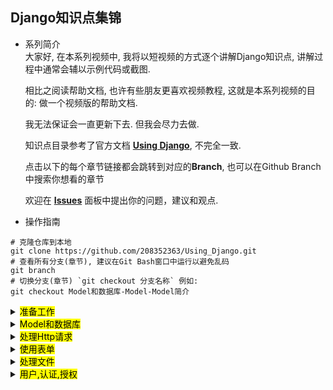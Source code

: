 Django知识点集锦
---
* 系列简介  
    大家好, 在本系列视频中, 我将以短视频的方式逐个讲解Django知识点, 讲解过程中通常会辅以示例代码或截图. 
    
    相比之阅读帮助文档, 也许有些朋友更喜欢视频教程, 这就是本系列视频的目的: 做一个视频版的帮助文档.
    
    我无法保证会一直更新下去. 但我会尽力去做. 
    
    知识点目录参考了官方文档 [**Using Django**](https://docs.djangoproject.com/en/3.0/topics/), 不完全一致.
    
    点击以下的每个章节链接都会跳转到对应的**Branch**, 也可以在Github Branch中搜索你想看的章节
    
    欢迎在 [**Issues**](https://github.com/208352363/Using_Django/issues) 面板中提出你的问题，建议和观点.
* 操作指南 
```shell script
# 克隆仓库到本地
git clone https://github.com/208352363/Using_Django.git
# 查看所有分支(章节), 建议在Git Bash窗口中运行以避免乱码
git branch
# 切换分支(章节) `git checkout 分支名称` 例如:
git checkout Model和数据库-Model-Model简介
```
<details>
  <summary><mark>准备工作</mark></summary>
  <ul>
    <li><a href="https://github.com/208352363/Using_Django/tree/%E5%87%86%E5%A4%87%E5%B7%A5%E4%BD%9C-%E5%AE%89%E8%A3%85Python" target="_blank">安装Python</a></li>
    <li><a href="https://github.com/208352363/Using_Django/tree/%E5%87%86%E5%A4%87%E5%B7%A5%E4%BD%9C-%E5%AE%89%E8%A3%85Git" target="_blank">安装Git</a></li>
    <li><a href="https://github.com/208352363/Using_Django/tree/%E5%87%86%E5%A4%87%E5%B7%A5%E4%BD%9C-%E5%AE%89%E8%A3%85Pycharm" target="_blank">安装Pycharm</a></li>
    <li><a href="https://github.com/208352363/Using_Django/tree/%E5%87%86%E5%A4%87%E5%B7%A5%E4%BD%9C-(%E5%8F%AF%E9%80%89)%E5%AE%89%E8%A3%85MySQL" target="_blank">(可选)安装MySQL</a></li>
    <li><a href="https://github.com/208352363/Using_Django/tree/%E5%87%86%E5%A4%87%E5%B7%A5%E4%BD%9C-(%E5%8F%AF%E9%80%89)%E5%AE%89%E8%A3%85Postman" target="_blank">(可选)安装Postman</a></li>
    <li><a href="https://github.com/208352363/Using_Django/tree/%E5%87%86%E5%A4%87%E5%B7%A5%E4%BD%9C-(%E5%8F%AF%E9%80%89)%E5%AE%89%E8%A3%85FireFox-Developer-Edition" target="_blank">(可选)安装FireFox Developer Edition</a></li>
    <li><a href="https://github.com/208352363/Using_Django/tree/%E5%87%86%E5%A4%87%E5%B7%A5%E4%BD%9C-%E5%88%9B%E5%BB%BA%E9%A1%B9%E7%9B%AE(%E4%BD%BF%E7%94%A8Pycharm%E6%88%96%E5%91%BD%E4%BB%A4%E8%A1%8C)" target="_blank">创建项目(使用Pycharm或命令行)</a></li>
    <li><a href="https://github.com/208352363/Using_Django/tree/%E5%87%86%E5%A4%87%E5%B7%A5%E4%BD%9C-%E5%88%9B%E5%BB%BA%E9%A1%B9%E7%9B%AE(%E4%BD%BF%E7%94%A8Pycharm%E6%88%96%E5%91%BD%E4%BB%A4%E8%A1%8C)#-3" target="_blank">项目的Git和Github配置</a></li>
    <li><a href="https://github.com/208352363/Using_Django/tree/%E5%87%86%E5%A4%87%E5%B7%A5%E4%BD%9C-%E5%B8%B8%E7%94%A8%E9%85%8D%E7%BD%AE(settings.py)" target="_blank">常用配置(settings.py)</a></li>
    <li><a href="https://github.com/208352363/Using_Django/tree/%E5%87%86%E5%A4%87%E5%B7%A5%E4%BD%9C-%E6%87%92%E4%BA%BA%E8%BF%90%E8%A1%8Cmanage.py%E7%9A%84%E6%96%B9%E6%B3%95" target="_blank">懒人运行manage.py的方法</a></li>
  </ul>
</details>
<details>
  <summary><mark>Model和数据库</mark></summary>
  <blockquote>
    <details>
      <summary><mark>Model</mark></summary>
      <ul>
        <li><a href="https://github.com/208352363/Using_Django/tree/Model%E5%92%8C%E6%95%B0%E6%8D%AE%E5%BA%93-Model-Model%E7%AE%80%E4%BB%8B" target="_blank">Model简介</a></li>
        <li><a href="https://github.com/208352363/Using_Django/tree/Model%E5%92%8C%E6%95%B0%E6%8D%AE%E5%BA%93-Model-Field%E7%AE%80%E4%BB%8B" target="_blank">Field简介</a></li>
        <li>Field一对一,多对一,多对多</li>
        <li>Model之Meta,属性,方法</li>
        <li>Model继承
          <ul>
            <li>抽象父类</li>
            <li>多表继承</li>
            <li>代理Model</li>
          </ul>
        </li>
      </ul>
    </details>
  </blockquote>
</details>
<details>
  <summary><mark>处理Http请求</mark></summary>
  <blockquote>
    <details>
      <summary><mark>处理URL</mark></summary>
      <ul>
        <li><a href="https://github.com/208352363/Using_Django/tree/%E5%A4%84%E7%90%86Http%E8%AF%B7%E6%B1%82-%E5%A4%84%E7%90%86URL-Django%E5%A6%82%E4%BD%95%E5%A4%84%E7%90%86%E8%AF%B7%E6%B1%82" target="_blank">Django如何处理请求</a></li>
      </ul>
    </details>
  </blockquote>
</details>
<details>
  <summary><mark>使用表单</mark></summary>
  <ul>
    <li><a href="https://github.com/208352363/Using_Django/tree/%E4%BD%BF%E7%94%A8%E8%A1%A8%E5%8D%95-Django%E8%A1%A8%E5%8D%95%E7%AE%80%E4%BB%8B" target="_blank">Django表单简介</a></li>
  </ul>
</details>
<details>
  <summary><mark>处理文件</mark></summary>
  <ul>
    <li><a href="https://github.com/208352363/Using_Django/tree/%E5%A4%84%E7%90%86%E6%96%87%E4%BB%B6-%E5%9C%A8Model%E4%B8%AD%E4%BD%BF%E7%94%A8%E6%96%87%E4%BB%B6" target="_blank">在Model中使用文件</a></li>
    <li><a href="https://github.com/208352363/Using_Django/tree/%E5%A4%84%E7%90%86%E6%96%87%E4%BB%B6-%E6%96%87%E4%BB%B6%E5%AF%B9%E8%B1%A1" target="_blank">File对象</a></li>
    <li><a href="https://github.com/208352363/Using_Django/tree/%E5%A4%84%E7%90%86%E6%96%87%E4%BB%B6-%E6%96%87%E4%BB%B6%E5%AD%98%E5%82%A8(%E6%96%B9%E5%BC%8F)" target="_blank">文件存储(方式)</a></li>
  </ul>
</details>
<details>
  <summary><mark>用户,认证,授权</mark></summary>
  <ul>
    <li><a href="https://github.com/208352363/Using_Django/tree/%E7%94%A8%E6%88%B7%2C%E8%AE%A4%E8%AF%81%2C%E6%8E%88%E6%9D%83-%E7%AE%80%E4%BB%8B" target="_blank">Django Auth 简介</a></li>
    <li><a href="https://github.com/208352363/Using_Django/tree/%E7%94%A8%E6%88%B7%2C%E8%AE%A4%E8%AF%81%2C%E6%8E%88%E6%9D%83-User%E5%AF%B9%E8%B1%A1" target="_blank">User对象</a></li>
    <li><a href="https://github.com/208352363/Using_Django/tree/%E7%94%A8%E6%88%B7%2C%E8%AE%A4%E8%AF%81%2C%E6%8E%88%E6%9D%83-%E6%9D%83%E9%99%90%E5%92%8C%E6%9D%83%E9%99%90%E7%BB%84" target="_blank">权限和权限组</a></li>
    <li><a href="https://github.com/208352363/Using_Django/tree/%E7%94%A8%E6%88%B7%2C%E8%AE%A4%E8%AF%81%2C%E6%8E%88%E6%9D%83-%E4%BD%BF%E7%94%A8admin%E5%90%8E%E5%8F%B0%E7%AE%A1%E7%90%86%E7%94%A8%E6%88%B7" target="_blank">使用admin后台管理用户</a></li>
    <li><a href="https://github.com/208352363/Using_Django/tree/%E7%94%A8%E6%88%B7%2C%E8%AE%A4%E8%AF%81%2C%E6%8E%88%E6%9D%83-如何实现登录" target="_blank">如何实现登录</a></li>
    <li><a href="https://github.com/208352363/Using_Django/tree/%E7%94%A8%E6%88%B7%2C%E8%AE%A4%E8%AF%81%2C%E6%8E%88%E6%9D%83-如何实现登出" target="_blank">如何实现登出</a></li>
  </ul>
</details>
